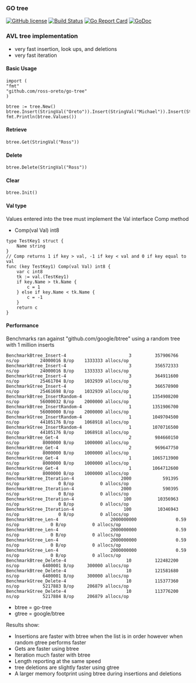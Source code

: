 ### GO tree
[![GitHub license](https://img.shields.io/badge/license-MIT-blue.svg)](https://raw.githubusercontent.com/ross-oreto/go-tree/master/LICENSE)
[![Build Status](https://travis-ci.org/ross-oreto/go-tree.svg?branch=master)](https://travis-ci.org/ross-oreto/go-tree)
[![Go Report Card](https://goreportcard.com/badge/ross-oreto/go-tree)](https://goreportcard.com/report/ross-oreto/go-tree)
[![GoDoc](https://godoc.org/github.com/ross-oreto/go-tree?status.svg)](https://godoc.org/github.com/ross-oreto/go-tree)


### AVL tree implementation
 * very fast insertion, look ups, and deletions
 * very fast iteration
 
#### Basic Usage
```
import (
"fmt"
"github.com/ross-oreto/go-tree"
)

btree := tree.New()
btree.Insert(StringVal("Oreto")).Insert(StringVal("Michael")).Insert(StringVal("Ross"))
fmt.Println(btree.Values())
```

#### Retrieve
```
btree.Get(StringVal("Ross"))
```

#### Delete
```
btree.Delete(StringVal("Ross"))
```

#### Clear
```
btree.Init()
```

#### Val type
Values entered into the tree must implement the Val interface Comp method
 - Comp(val Val) int8

```
type TestKey1 struct {
	Name string
}
// Comp returns 1 if key > val, -1 if key < val and 0 if key equal to val
func (key TestKey1) Comp(val Val) int8 {
	var c int8
	tk := val.(TestKey1)
	if key.Name > tk.Name {
		c = 1
	} else if key.Name < tk.Name {
		c = -1
	}
	return c
}
```

#### Performance
Benchmarks ran against "github.com/google/btree" using a random tree with 1 million inserts
```
BenchmarkBtree_Insert-4                        3         357906766 ns/op        24000016 B/op    1333333 allocs/op
BenchmarkBtree_Insert-4                        3         356572333 ns/op        24000016 B/op    1333333 allocs/op
BenchmarkGtree_Insert-4                        3         364911600 ns/op        25461704 B/op    1032939 allocs/op
BenchmarkGtree_Insert-4                        3         366578900 ns/op        25461698 B/op    1032939 allocs/op
BenchmarkBtree_InsertRandom-4                  1        1354908200 ns/op        56000032 B/op    2000000 allocs/op
BenchmarkBtree_InsertRandom-4                  1        1351906700 ns/op        56000000 B/op    2000000 allocs/op
BenchmarkGtree_InsertRandom-4                  1        1049704500 ns/op        44105176 B/op    1068918 allocs/op
BenchmarkGtree_InsertRandom-4                  1        1070716500 ns/op        44105176 B/op    1068918 allocs/op
BenchmarkBtree_Get-4                           2         984660150 ns/op         8000000 B/op    1000000 allocs/op
BenchmarkBtree_Get-4                           2         969647750 ns/op         8000000 B/op    1000000 allocs/op
BenchmarkGtree_Get-4                           1        1065713900 ns/op         8000000 B/op    1000000 allocs/op
BenchmarkGtree_Get-4                           1        1064712600 ns/op         8000000 B/op    1000000 allocs/op
BenchmarkBtree_Iteration-4                  2000            591395 ns/op               0 B/op          0 allocs/op
BenchmarkBtree_Iteration-4                  2000            590395 ns/op               0 B/op          0 allocs/op
BenchmarkGtree_Iteration-4                   100          10356963 ns/op               0 B/op          0 allocs/op
BenchmarkGtree_Iteration-4                   100          10346943 ns/op               0 B/op          0 allocs/op
BenchmarkBtree_Len-4                    2000000000               0.59 ns/op            0 B/op          0 allocs/op
BenchmarkBtree_Len-4                    2000000000               0.59 ns/op            0 B/op          0 allocs/op
BenchmarkGtree_Len-4                    2000000000               0.59 ns/op            0 B/op          0 allocs/op
BenchmarkGtree_Len-4                    2000000000               0.59 ns/op            0 B/op          0 allocs/op
BenchmarkBtree_Delete-4                       10         122482200 ns/op         6400001 B/op     300000 allocs/op
BenchmarkBtree_Delete-4                       10         121581680 ns/op         6400001 B/op     300000 allocs/op
BenchmarkGtree_Delete-4                       10         115377360 ns/op         5217883 B/op     206879 allocs/op
BenchmarkGtree_Delete-4                       10         113776200 ns/op         5217884 B/op     206879 allocs/op
```

 - btree = go-tree
 - gtree = google/btree
 
Results show:
 * Insertions are faster with btree when the list is in order however when random gtree performs faster
 * Gets are faster using btree
 * Iteration much faster with btree
 * Length reporting at the same speed
 * tree deletions are slightly faster using gtree
 * A larger memory footprint using btree during insertions and deletions

